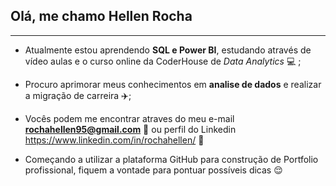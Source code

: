 ## Olá, me chamo **Hellen Rocha**
***
- Atualmente estou aprendendo **SQL e Power BI**, estudando através de vídeo aulas e o curso online da CoderHouse de *Data Analytics* :computer: ;

- Procuro aprimorar meus conhecimentos em **analise de dados** e realizar a migração de carreira ✈️;

- Vocês podem me encontrar atraves do meu e-mail **rochahellen95@gmail.com** 📧 ou perfil do Linkedin https://www.linkedin.com/in/rochahellen/ 🔗

- Começando a utilizar a plataforma GitHub para construção de Portfolio profissional, fiquem a vontade para pontuar possíveis dicas  	:relieved:



